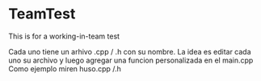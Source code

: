 # TeamTest
This is for a working-in-team test

Cada uno tiene un arhivo .cpp / .h con su nombre. 
La idea es editar cada uno su archivo y luego agregar una funcion personalizada en el main.cpp
Como ejemplo miren huso.cpp /.h
